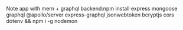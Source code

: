 Note app with mern + graphql 
backend:npm install express mongoose graphql @apollo/server express-graphql jsonwebtoken bcryptjs cors dotenv && npm i -g nodemon
